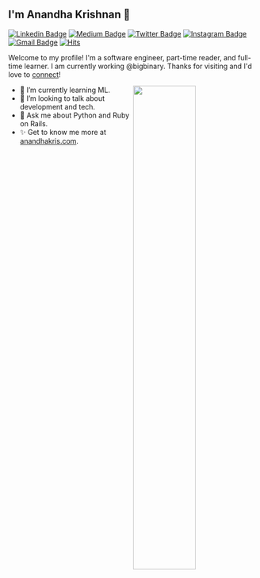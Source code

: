## I'm Anandha Krishnan 👋

[![Linkedin Badge](https://img.shields.io/badge/-anandhakrishnanaji-blue?style=flat&logo=Linkedin&logoColor=white&link=https://www.linkedin.com/in/anandhakrishnanaji)](https://www.linkedin.com/in/anandhakrishnanaji)
[![Medium Badge](https://img.shields.io/badge/-@anandhakris-000000?style=flat&labelColor=000000&logo=Medium&link=https://medium.com/@anandhakris)](https://medium.com/@anandhakris)
[![Twitter Badge](https://img.shields.io/badge/-@anandhakris7-1ca0f1?style=flat&labelColor=1ca0f1&logo=twitter&logoColor=white&link=https://twitter.com/anandhakris7)](https://twitter.com/anandhakris7)
[![Instagram Badge](https://img.shields.io/badge/-@a.nandhakris-purple?style=flat&logo=instagram&logoColor=white&link=https://instagram.com/a.nandhakris)](https://instagram.com/a.nandhakris)
[![Gmail Badge](https://img.shields.io/badge/-creattech2000-c14438?style=flat&logo=Gmail&logoColor=white&link=mailto:creattech2000@gmail.com)](mailto:creattech2000@gmail.com)
[![Hits](https://hits.seeyoufarm.com/api/count/incr/badge.svg?url=https%3A%2F%2Fgithub.com%2Fanandhakrishnanaji%2F&count_bg=%2379C83D&title_bg=%23555555&icon=verizon.svg&icon_color=%232CFF01&title=hits&edge_flat=false)](https://hits.seeyoufarm.com)

Welcome to my profile! I'm a software engineer, part-time reader, and full-time learner. I am currently working @bigbinary. Thanks for visiting and I'd love to [connect](https://www.linkedin.com/in/anandhakrishnanaji/)!

<picture>
    <source media="(prefers-color-scheme: dark)" srcset="https://github-readme-stats.vercel.app/api?username=anandhakrishnanaji&show_icons=true&theme=merko&rank_icon=github">
    <img align="right" width="50%" src="https://github-readme-stats.vercel.app/api?username=anandhakrishnanaji&show_icons=true&theme=merko&rank_icon=github">
</picture>

<!-- - 🔭 I’m currently working on ____ -->
- 🌱 I’m currently learning ML.
- 👯 I’m looking to talk about development and tech.
- 💬 Ask me about Python and Ruby on Rails.
- ✨ Get to know me more at [anandhakris.com](http://www.anandhakris.com).

